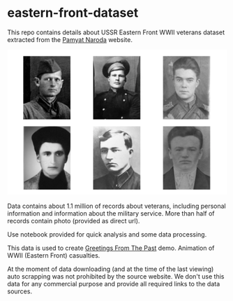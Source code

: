 # eastern-front-dataset

This repo contains details about USSR Eastern Front WWII veterans dataset extracted from the [Pamyat Naroda](https://foto.pamyat-naroda.ru) website.

![Example Photos Image](example.png)


Data contains about 1.1 million of records about veterans, including personal information and information about the military service. More than half of records contain photo (provided as direct url).

Use notebook provided for quick analysis and some data processing.

This data is used to create [Greetings From The Past](https://greetingsfromthepast.net) demo. Animation of WWII (Eastern Front) casualties.

At the moment of data downloading (and at the time of the last viewing) auto scrapping was not prohibited by the source website. We don't use this data for any commercial purpose and provide all required links to the data sources.
